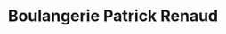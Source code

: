 ---
title: "Boulangerie Patrick Renaud"
url: /verdun/boulangerie-patrick-renaud/
shop: boulangerie
---
